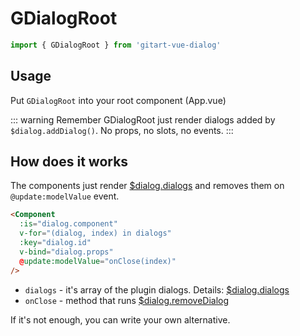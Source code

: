 # GDialogRoot

```js
import { GDialogRoot } from 'gitart-vue-dialog'
```

## Usage

Put `GDialogRoot` into your root component (App.vue)

::: warning
Remember GDialogRoot just render dialogs added by `$dialog.addDialog()`.
No props, no slots, no events.
:::

## How does it works

The components just render [$dialog.dialogs](/docs/guide/plugin-usage#dialogs) and removes them on `@update:modelValue` event.

```html
<Component
  :is="dialog.component"
  v-for="(dialog, index) in dialogs"
  :key="dialog.id"
  v-bind="dialog.props"
  @update:modelValue="onClose(index)"
/>
```
- `dialogs` - it's array of the plugin dialogs. Details: [$dialog.dialogs](/docs/guide/plugin-usage#dialogs)
- `onClose` - method that runs [$dialog.removeDialog](/docs/guide/plugin-usage#removedialog-index)

If it's not enough, you can write your own alternative.

